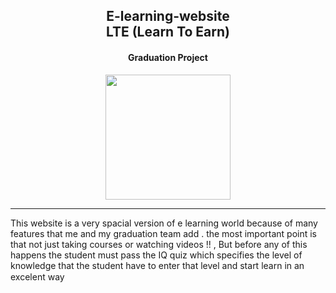 <div id="header" align="center">
  <h2>E-learning-website <br>LTE (Learn To Earn)</h2><h4>Graduation Project</h4>
  <img src="https://media.giphy.com/media/PmAjqmm4beKervYzFr/giphy.gif" width="200"/>
  <hr></div>
<div>This website is a very spacial version of e learning world because of many features that me and my graduation team add .
the most important point is that not just taking courses or watching videos !! , But before any of this happens the student must pass the IQ quiz which specifies the level of knowledge that the student have to enter that level and start learn in an excelent way<img src="https://media.giphy.com/media/tf9jjMcO77YzV4YPwE/giphy.gif" width="15"/>
</div>  
